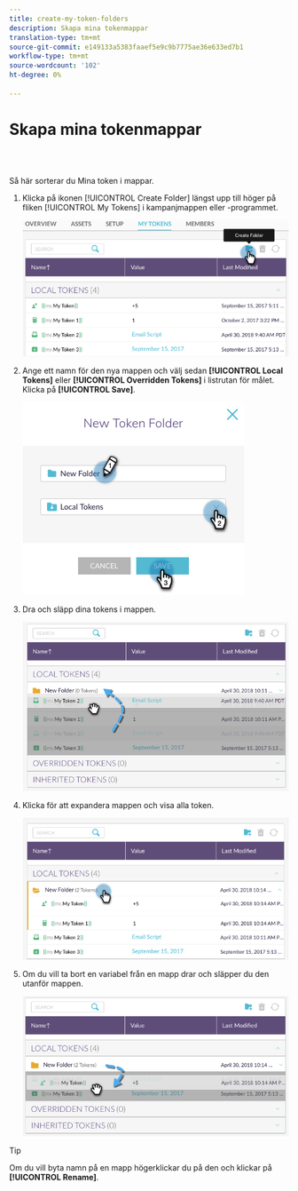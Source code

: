 ```yaml
---
title: create-my-token-folders
description: Skapa mina tokenmappar
translation-type: tm+mt
source-git-commit: e149133a5383faaef5e9c9b7775ae36e633ed7b1
workflow-type: tm+mt
source-wordcount: '102'
ht-degree: 0%

---
```



# Skapa mina tokenmappar

<br> 

Så här sorterar du Mina token i mappar.

1. Klicka på ikonen [!UICONTROL Create Folder] längst upp till höger på fliken [!UICONTROL My Tokens] i kampanjmappen eller -programmet.

   ![Bild ett](/help/sky/assets/my-tokens/create-my-token-folders/create-my-token-folders-1.png)

1. Ange ett namn för den nya mappen och välj sedan **[!UICONTROL Local Tokens]** eller **[!UICONTROL Overridden Tokens]** i listrutan för målet. Klicka på **[!UICONTROL Save]**.

   ![Bild två](/help/sky/assets/my-tokens/create-my-token-folders/create-my-token-folders-2.png)

1. Dra och släpp dina tokens i mappen.

   ![Bild tre](/help/sky/assets/my-tokens/create-my-token-folders/create-my-token-folders-3.png)

1. Klicka för att expandera mappen och visa alla token.

   ![Bild fyra](/help/sky/assets/my-tokens/create-my-token-folders/create-my-token-folders-4.png)

1. Om du vill ta bort en variabel från en mapp drar och släpper du den utanför mappen.

   ![Bild fem](/help/sky/assets/my-tokens/create-my-token-folders/create-my-token-folders-5.png)

>[!TIP]
>
>Om du vill byta namn på en mapp högerklickar du på den och klickar på **[!UICONTROL Rename]**.
